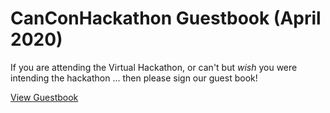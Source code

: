 # CanConHackathon Guestbook (April 2020)

If you are attending the Virtual Hackathon, or can't but _wish_ you were intending the hackathon ... then please sign our guest book!

[View Guestbook](Index.md)
